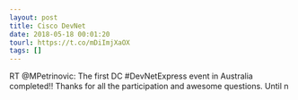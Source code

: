 ```yaml
---
layout: post
title: Cisco DevNet
date: 2018-05-18 00:01:20
tourl: https://t.co/mDiImjXaOX
tags: []
---
```

RT @MPetrinovic: The first DC #DevNetExpress event in Australia completed!! Thanks for all the participation and awesome questions. Until n